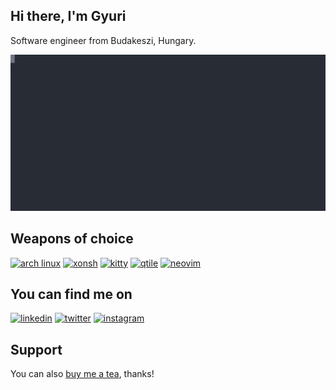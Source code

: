 ## Hi there, I'm Gyuri

Software engineer from Budakeszi, Hungary.

![contact](https://raw.githubusercontent.com/dyuri/dyuri/master/contact.svg)

## Weapons of choice

[![arch linux](https://img.shields.io/badge/OS-ArchLinux-0f94d2?style=for-the-badge)](https://www.archlinux.org/)
[![xonsh](https://img.shields.io/badge/shell-xonsh-e7e7ff?style=for-the-badge)](https://xon.sh/)
[![kitty](https://img.shields.io/badge/terminal-kitty-784421?style=for-the-badge)](https://sw.kovidgoyal.net/kitty/)
[![qtile](https://img.shields.io/badge/WM-qtile-215578?style=for-the-badge)](https://qtile.org/)
[![neovim](https://img.shields.io/badge/editor-neovim-54a242?style=for-the-badge)](https://neovim.io/)

## You can find me on

[![linkedin](https://img.shields.io/badge/linkedin-dyuri-0077b5?logo=linkedin&style=for-the-badge)](https://www.linkedin.com/in/dyuri/)
[![twitter](https://img.shields.io/badge/twitter-repadyuri-1da1f2?logo=twitter&style=for-the-badge)](https://twitter.com/repadyuri/)
[![instagram](https://img.shields.io/badge/instagram-repadyuri-e4405f?logo=instagram&style=for-the-badge)](https://www.instagram.com/repadyuri/)

## Support
You can also [buy me a tea](https://www.buymeacoffee.com/xbakeuqyit), thanks!
